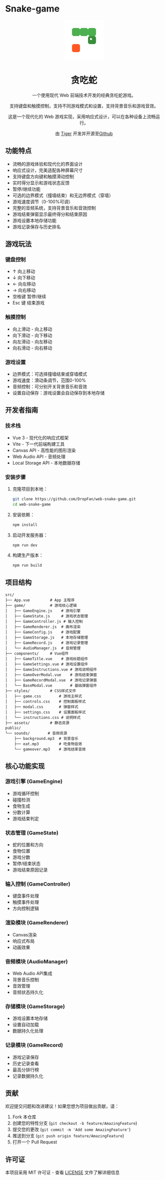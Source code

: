 # Snake-game
<div class="app-desc" style="text-align:center" align="center">
    <a href="https://snake-game.v2dl.net/?from=github-readme" target="_blank"><img src="./snake.png" width=128 height=128 alt="贪吃蛇 By Tiger https://github.com/DropFan" /></a>
    <h1>贪吃蛇</h1>
    <p>一个使用现代 Web 前端技术开发的经典贪吃蛇游戏。</p>
    <p>支持键盘和触摸控制，支持不同游戏模式和设置，支持背景音乐和游戏音效。</p>
    <p>这是一个现代化的 Web 游戏实现，采用响应式设计，可以在各种设备上流畅运行。</p>
    <p>由 <a href="https://github.com/DropFan">Tiger</a> 开发并开源至<a href="https://github.com/DropFan/snake-game/">Github</a></p>
</div>

## 功能特点

- 流畅的游戏体验和现代化的界面设计
- 响应式设计，完美适配各种屏幕尺寸
- 支持键盘方向键和触摸滑动控制
- 实时得分显示和游戏状态反馈
- 暂停/继续功能
- 可选的边界模式（撞墙结束）和无边界模式（穿墙）
- 游戏速度调节（0-100%可调）
- 完整的音频系统，支持背景音乐和音效控制
- 游戏结束弹窗显示最终得分和结束原因
- 游戏设置本地存储功能
- 游戏记录保存与历史排名

## 游戏玩法

### 键盘控制
- ↑ 向上移动
- ↓ 向下移动
- ← 向左移动
- → 向右移动
- 空格键 暂停/继续
- Esc 键 结束游戏

### 触摸控制
- 向上滑动 - 向上移动
- 向下滑动 - 向下移动
- 向左滑动 - 向左移动
- 向右滑动 - 向右移动

### 游戏设置
- 边界模式：可选择撞墙结束或穿墙模式
- 游戏速度：滑动条调节，范围0-100%
- 音频控制：可分别开关背景音乐和音效
- 设置自动保存：游戏设置会自动保存到本地存储

## 开发者指南

### 技术栈

- Vue 3 - 现代化的响应式框架
- Vite - 下一代前端构建工具
- Canvas API - 高性能的图形渲染
- Web Audio API - 音频处理
- Local Storage API - 本地数据存储

### 安装步骤

1. 克隆项目到本地：
   ```bash
   git clone https://github.com/DropFan/web-snake-game.git
   cd web-snake-game
   ```

2. 安装依赖：
   ```bash
   npm install
   ```

3. 启动开发服务器：
   ```bash
   npm run dev
   ```

4. 构建生产版本：
   ```bash
   npm run build
   ```

## 项目结构

```
src/
├── App.vue         # App 主程序
├── game/           # 游戏核心逻辑
│   ├── GameEngine.js    # 游戏引擎
│   ├── GameState.js     # 游戏状态管理
│   ├── GameController.js # 输入控制
│   ├── GameRenderer.js  # 画布渲染
│   ├── GameConfig.js    # 游戏配置
│   ├── GameStorage.js   # 本地存储管理
│   ├── GameRecord.js    # 游戏记录管理
│   └── AudioManager.js  # 音频管理
├── components/     # Vue组件
│   ├── GameTitle.vue    # 游戏标题组件
│   ├── GameSettings.vue # 游戏设置组件
│   ├── GameInstructions.vue # 游戏说明组件
│   ├── GameOverModal.vue    # 游戏结束弹窗
│   ├── GameRecordModal.vue  # 游戏记录弹窗
│   └── BaseModal.vue        # 基础弹窗组件
├── styles/         # CSS样式文件
│   ├── game.css        # 游戏主样式
│   ├── controls.css    # 控制面板样式
│   ├── modal.css       # 弹窗样式
│   ├── settings.css    # 设置面板样式
│   └── instructions.css # 说明样式
├── assets/         # 静态资源
public/
└── sounds/        # 音频资源
    ├── background.mp3  # 背景音乐
    ├── eat.mp3         # 吃食物音效
    └── gameover.mp3    # 游戏结束音效
```

## 核心功能实现

### 游戏引擎 (GameEngine)
- 游戏循环控制
- 碰撞检测
- 食物生成
- 分数计算
- 游戏结束判定

### 状态管理 (GameState)
- 蛇的位置和方向
- 食物位置
- 游戏分数
- 暂停/结束状态
- 游戏结束原因记录

### 输入控制 (GameController)
- 键盘事件处理
- 触摸事件处理
- 方向控制逻辑

### 渲染模块 (GameRenderer)
- Canvas渲染
- 响应式布局
- 动画效果

### 音频模块 (AudioManager)
- Web Audio API集成
- 背景音乐控制
- 音效管理
- 音频状态持久化

### 存储模块 (GameStorage)
- 游戏设置本地存储
- 设置自动加载
- 数据持久化处理

### 记录模块 (GameRecord)
- 游戏记录保存
- 历史记录查看
- 最高分排行榜
- 记录数据持久化

## 贡献

欢迎提交问题和改进建议！如果您想为项目做出贡献，请：

1. Fork 本仓库
2. 创建您的特性分支 (`git checkout -b feature/AmazingFeature`)
3. 提交您的更改 (`git commit -m 'Add some AmazingFeature'`)
4. 推送到分支 (`git push origin feature/AmazingFeature`)
5. 打开一个 Pull Request

## 许可证

本项目采用 MIT 许可证 - 查看 [LICENSE](LICENSE) 文件了解详细信息

